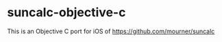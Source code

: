 suncalc-objective-c
===================

This is an Objective C port for iOS of https://github.com/mourner/suncalc 
